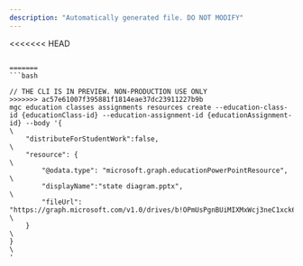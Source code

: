 ```yaml
---
description: "Automatically generated file. DO NOT MODIFY"
---
```


<<<<<<< HEAD
```cli

=======
```bash

// THE CLI IS IN PREVIEW. NON-PRODUCTION USE ONLY
>>>>>>> ac57e61007f395881f1814eae37dc23911227b9b
mgc education classes assignments resources create --education-class-id {educationClass-id} --education-assignment-id {educationAssignment-id} --body '{\
    "distributeForStudentWork":false,\
    "resource": {\
        "@odata.type": "microsoft.graph.educationPowerPointResource",\
        "displayName":"state diagram.pptx",\
        "fileUrl": "https://graph.microsoft.com/v1.0/drives/b!OPmUsPgnBUiMIXMxWcj3neC1xck6I5NIsnFxfrLdmXoOOmEQNO79QpIMPdOmY3nf/items/01QTY63RN327OXRN6EVFE2Q5FRJZTN5EOJ"\
    }\
}\
'

```